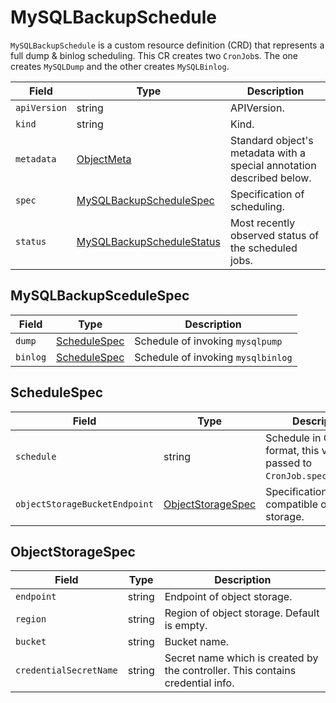 MySQLBackupSchedule
===================

`MySQLBackupSchedule` is a custom resource definition (CRD) that represents
a full dump & binlog scheduling. This CR creates two `CronJob`s.
The one creates `MySQLDump` and the other creates `MySQLBinlog`.

| Field        | Type                                                    | Description                                                           |
| ------------ | ------------------------------------------------------- | --------------------------------------------------------------------- |
| `apiVersion` | string                                                  | APIVersion.                                                           |
| `kind`       | string                                                  | Kind.                                                                 |
| `metadata`   | [ObjectMeta]                                            | Standard object's metadata with a special annotation described below. |
| `spec`       | [MySQLBackupScheduleSpec](#MySQLBackupScheduleSpec)     | Specification of scheduling.                                          |
| `status`     | [MySQLBackupScheduleStatus](#MySQLBackupScheduleStatus) | Most recently observed status of the scheduled jobs.                  |

MySQLBackupSceduleSpec
----------------------

| Field    | Type                          | Description                        |
| -------- | ----------------------------- | ---------------------------------- |
| `dump`   | [ScheduleSpec](#ScheduleSpec) | Schedule of invoking `mysqlpump`   |
| `binlog` | [ScheduleSpec](#ScheduleSpec) | Schedule of invoking `mysqlbinlog` |

ScheduleSpec
------------

| Field                         | Type                                    | Description                                                               |
| ----------------------------- | --------------------------------------- | ------------------------------------------------------------------------- |
| `schedule`                    | string                                  | Schedule in Cron format, this value is passed to `CronJob.spec.schedule`. |
| `objectStorageBucketEndpoint` | [ObjectStorageSpec](#ObjectStorageSpec) | Specification of S3 compatible object storage.                            |

ObjectStorageSpec
-----------------

| Field                  | Type   | Description                                                                    |
| ---------------------- | ------ | ------------------------------------------------------------------------------ |
| `endpoint`             | string | Endpoint of object storage.                                                    |
| `region`               | string | Region of object storage. Default is empty.                                    |
| `bucket`               | string | Bucket name.                                                                   |
| `credentialSecretName` | string | Secret name which is created by the controller. This contains credential info. |

[ObjectMeta]: https://kubernetes.io/docs/reference/generated/kubernetes-api/v1.17/#objectmeta-v1-meta
